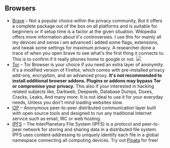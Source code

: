 ## Browsers

  * [Brave](https://brave.com/) – Not a popular choice within the privacy community, But it offers a complete package out of the box on all platforms and is suitable for beginners or if setup time is a factor at the given situation. Wikipedia offers more information about it's controversies. I use this for mainly all my devices and sense i am advanced i added some flags, extensions, and tweak some settings for maximum privacy. A researcher done a trace of when you open brave to see what's the first thing it connects to. This is to confirm if it really phones home to google or not. ![](https://i.postimg.cc/8PhPP7xX/Trace.jpg)
  * [Tor](https://www.torproject.org/) – Tor Browser is your choice if you need an extra layer of anonymity. It's a modified version of Firefox, which comes with pre-installed privacy add-ons, encryption, and an advanced proxy. **It's not recommended to install additional browser addons. Plugins or addons may bypass Tor or compromise your privacy.** This also if your interested in hacking related subjects like, Darkweb, Deepweb, Database Dumps, Doxes, Cracks, Leaks, And many more. It is not ideal to use it for your everyday needs, Unless you don't mind loading websites slow.
  * [I2P](https://geti2p.net) – Anonymous peer-to-peer distributed communication layer built with open source tools and designed to run any traditional Internet service such as email, IRC or web hosting.
  * [IPFS](https://ipfs.io/) – The InterPlanetary File System (IPFS) is a protocol and peer-to-peer network for storing and sharing data in a distributed file system. IPFS uses content-addressing to uniquely identify each file in a global namespace connecting all computing devices. Try out [Pinata](https://app.pinata.cloud/) for free!